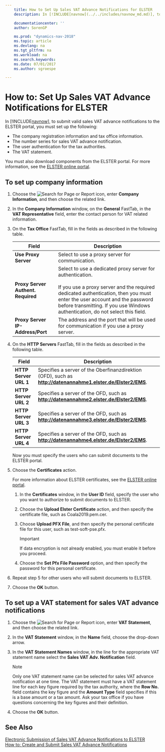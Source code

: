 ```yaml
---
    title: How to Set Up Sales VAT Advance Notifications for ELSTER
    description: In [!INCLUDE[navnow](../../includes/navnow_md.md)], to submit valid sales VAT advance notifications to the ELSTER portal, you must perform certain setup.

    documentationcenter: ''
    author: SorenGP

    ms.prod: "dynamics-nav-2018"
    ms.topic: article
    ms.devlang: na
    ms.tgt_pltfrm: na
    ms.workload: na
    ms.search.keywords:
    ms.date: 07/01/2017
    ms.author: sgroespe

---
```

# How to: Set Up Sales VAT Advance Notifications for ELSTER
In [!INCLUDE[navnow](../../includes/navnow_md.md)], to submit valid sales VAT advance notifications to the ELSTER portal, you must set up the following:  

- The company registration information and tax office information.  
- The number series for sales VAT advance notification.  
- The user authentication for the tax authorities.  
- The VAT statement.  

You must also download components from the ELSTER portal. For more information, see the [ELSTER online portal](https://go.microsoft.com/fwlink/?LinkId=155998).  

## To set up company information  

1. Choose the ![Search for Page or Report](../../media/ui-search/search_small.png "Search for Page or Report icon") icon, enter **Company Information**, and then choose the related link.  
2. In the **Company Information** window, on the **General** FastTab, in the **VAT Representative** field, enter the contact person for VAT related information.  
3. On the **Tax Office** FastTab, fill in the fields as described in the following table.  


   |               Field                |                                                                                                                                     Description                                                                                                                                     |
   |------------------------------------|-------------------------------------------------------------------------------------------------------------------------------------------------------------------------------------------------------------------------------------------------------------------------------------|
   |        **Use Proxy Server**        |                                                                                                                   Select to use a proxy server for communication.                                                                                                                   |
   | **Proxy Server Authent. Required** | Select to use a dedicated proxy server for authentication.<br /><br /> If you use a proxy server and the required dedicated authentication, then you must enter the user account and the password before transmitting. If you use Windows authentication, do not select this field. |
   |  **Proxy Server IP-Address/Port**  |                                                                                               The address and the port that will be used for communication if you use a proxy server.                                                                                               |


4. On the **HTTP Servers** FastTab, fill in the fields as described in the following table.  


   |         Field         |                                                  Description                                                   |
   |-----------------------|----------------------------------------------------------------------------------------------------------------|
   | **HTTP Server URL 1** | Specifies a server of the Oberfinanzdirektion (OFD), such as **<http://datenannahme1.elster.de/Elster2/EMS>**. |
   | **HTTP Server URL 2** |            Specifies a server of the OFD, such as **<http://datenannahme2.elster.de/Elster2/EMS>**.            |
   | **HTTP Server URL 3** |            Specifies a server of the OFD, such as **<http://datenannahme3.elster.de/Elster2/EMS>**.            |
   | **HTTP Server URL 4** |            Specifies a server of the OFD, such as **<http://datenannahme4.elster.de/Elster2/EMS>**.            |

   Now you must specify the users who can submit documents to the ELSTER portal.  

5. Choose the **Certificates** action.  

   For more information about ELSTER certificates, see the [ELSTER online portal](https://go.microsoft.com/fwlink/?LinkId=155998).  

   1.  In the **Certificates** window, in the **User ID** field, specify the user who you want to authorize to submit documents to ELSTER.  
   2.  Choose the **Upload Elster Certificate** action, and then specify the certificate file, such as Coala2019.pem.cer.  
   3.  Choose **Upload PFX File**, and then specify the personal certificate file for this user, such as test-soft-pse.pfx.  

       > [!IMPORTANT]  
       >  If data encryption is not already enabled, you must enable it before you proceed.

   4.  Choose the **Set Pfx File Password** option, and then specify the password for this personal certificate.  

6. Repeat step 5 for other users who will submit documents to ELSTER.  
7. Choose the **OK** button.  

## To set up a VAT statement for sales VAT advance notifications  

1.  Choose the ![Search for Page or Report](../../media/ui-search/search_small.png "Search for Page or Report icon") icon, enter **VAT Statement**, and then choose the related link.  
2.  In the **VAT Statement** window, in the **Name** field, choose the drop-down arrow.  
3.  In the **VAT Statement Names** window, in the line for the appropriate VAT statement name select the **Sales VAT Adv. Notification** field.  

    > [!NOTE]  
    >  Only one VAT statement name can be selected for sales VAT advance notification at one time. The VAT statement must have a VAT statement line for each key figure required by the tax authority, where the **Row No.** field contains the key figure and the **Amount Type** field specifies if this is a base amount or a tax amount. Ask your tax office if you have questions concerning the key figures and their definition.  

4.  Choose the **OK** button.  

## See Also  
 [Electronic Submission of Sales VAT Advance Notifications to ELSTER](electronic-submission-of-sales-vat-advance-notifications-to-elster.md)   
 [How to: Create and Submit Sales VAT Advance Notifications](how-to-create-and-submit-sales-vat-advance-notifications.md)
